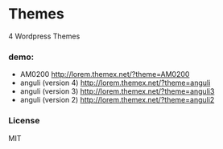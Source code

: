 # Themes
4 Wordpress Themes 

### demo:
- AM0200 http://lorem.themex.net/?theme=AM0200
- anguli (version 4) http://lorem.themex.net/?theme=anguli
- anguli (version 3) http://lorem.themex.net/?theme=anguli3
- anguli (version 2) http://lorem.themex.net/?theme=anguli2

### License
MIT